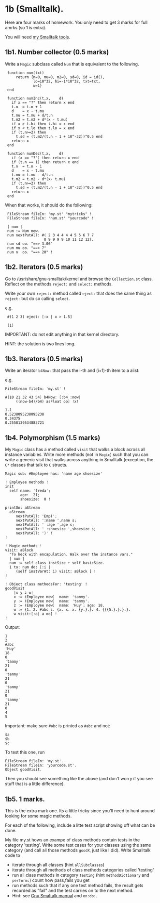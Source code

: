 # 1b (Smalltalk).

Here are four marks of homework. 
You only need to get 3 marks for full amrks (so 1 is extra).

You will need [my Smalltalk tools](my.st).

## 1b1. Number collector (0.5 marks)
    
Write a `Magic` subclass called `Num` that is
equivalent to the following.

     function num(txt)  
         return {n=0, mu=0, m2=0, sd=0, id = id(), 
                 lo=10^32, hi=-1*10^32, txt=txt,
                 w=1}
     end

     function numInc(t,x,    d) 
       if x == "?" then return x end
       t.n  = t.n + 1
       d    = x - t.mu
       t.mu = t.mu + d/t.n
       t.m2 = t.m2 + d*(x - t.mu)
       if x > t.hi then t.hi = x end
       if x < t.lo then t.lo = x end
       if (t.n>=2) then 
         t.sd = (t.m2/(t.n - 1 + 10^-32))^0.5 end
       return x  
     end
 
     function numDec(t,x,    d) 
       if (x == "?") then return x end
       if (t.n == 1) then return x end
       t.n  = t.n - 1
       d    = x - t.mu
       t.mu = t.mu - d/t.n
       t.m2 = t.m2 - d*(x- t.mu)
       if (t.n>=2) then
         t.sd = (t.m2/(t.n - 1 + 10^-32))^0.5 end
       return x
     end
 
When that works, it should do the following:

     FileStream fileIn: 'my.st' "mytricks" !
     FileStream fileIn: 'num.st' "yourcode" !

     | num |
     num := Num new.
     num nextPutAll: #( 2 3 4 4 4 4 5 5 6 7 7
                      8 9 9 9 9 10 11 12 12).
     num sd oo. "==> 3.06"
     num mu oo. "==> 7"
     num n  oo. "==> 20" !

## 1b2. Iterators (0.5 marks)

Go to /usr/share/gnu-smalltak/kernel and browse the
`Collection.st` class. Reflect on the methods
`reject:` and `select:` methods. 

Write your own `reject:`
method called `eject:` that does the same thing as 
`reject:` but do so calling `select`.

e.g.

     #(1 2 3) eject: [:x | x > 1.5]

     (1)

IMPORTANT: do not edit anything in that kernel directory.

HINT: the solution is two lines long.

## 1b3. Iterators (0.5 marks)

Write an iterator `b4Now:` that pass the i-th 
and (i+1)-th item to a alist:

e.g.

    FileStream fileIn: 'my.st' !

    #(10 21 32 43 54) b4Now: [:b4 :now|
         ((now-b4)/b4) asFloat oo] !x!
    
    1.1
    0.5238095238095238
    0.34375
    0.2558139534883721

## 1b4. Polymorphism (1.5 marks)

My `Magic` class has a method called `visit` that walks
a block across all instance variables. Write more
methods (not in `Magic`) such that you can write a generic
visit that walks across anything in Smalltalk (exception,
the `C*` classes that talk to ``C`` structs.

    Magic sub: #Employee has: 'name age shoesize'
    
    ! Employee methods !
    init
      self name: 'freda';
           age:  21;
           shoesize:  0 !
    
    printOn: aStream
      aStream 
         nextPutAll: 'Emp(';
         nextPutAll: ':name ',name s;
         nextPutAll: ' :age ',age s;
         nextPutAll: ' :shoesize ',shoesize s;
         nextPutAll: ')' !
    !
    
    ! Magic methods !
    visit: aBlock
      "To heck with encapulation. Walk over the instance vars."
      | num |
      num := self class instSize + self basicSize.
      1 to: num do: [:i | 
         (self instVarAt: i) visit: aBlock ] !
    !
    
    ! Object class methodsFor: 'testing' !
    goodVisit
        |x y z w|
        x := (Employee new)  name: 'tammy'.
        y := (Employee new)  name: 'tammy'.
        z := (Employee new)  name: 'Huy'; age: 18.
        w := {1. 2. #abc z. {x. x. x. {y.}.}. 4. {{{5.}.}.}.}.
        w visit:[:a| a oo] !
    !

Output:

    1
    2
    #abc
    'Huy'
    18
    0
    'tammy'
    21
    0
    'tammy'
    21
    0
    'tammy'
    21
    0
    'tammy'
    21
    0
    4
    5    
        
Important: make sure `#abc` is printed as `#abc` and not:

    $a
    $b
    $c

To test this one, run

    FileStream fileIn: 'my.st'.
    FileStream fileIn: 'yourcode.st'.
    Object goodVisit.

Then you should see something like the above (and don't worry
if you see stuff that is a little difference).

## 1b5.  1 marks.

This is the extra mark one. Its a little tricky since you'll need
to hunt around looking for some magic methods.

For each of the following, include a litte test script showing off what can be done.


My file my.st hows an exampe of class methods contain tests in the
category 'testing'.  Write some test cases for your classes using the
same category (and call all those methods `goodX`, just like I did). Write
Smalltalk code to

- iterate through all classes (hint `allSubclasses`)
- iterate through all methods of class methods categories called 'testing' 
- run all class methods in category `testing` (hint `methodDictionary` and `perform:`)
  count how pass,fails you get
- run methods such that if any one test method fails, the result gets recorded as "fail"
  and the test carries on to the next method. 
- Hint: see [Gnu Smaltalk manual](https://www.gnu.org/software/smalltalk/manual/html_node/Handling-exceptions.html)
      and `on:do:`.

